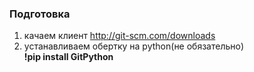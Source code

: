 ### Подготовка
 1. качаем клиент http://git-scm.com/downloads 
 2. устанавливаем обертку на python(не обязательно)<br>**!pip install GitPython**
 
